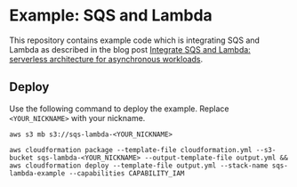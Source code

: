 # Example: SQS and Lambda

This repository contains example code which is integrating SQS and Lambda as described in the blog post [Integrate SQS and Lambda: serverless architecture for asynchronous workloads](https://cloudonaut.io/integrate-sqs-and-lambda-serverless-architecture-for-asynchronous-workloads/).

## Deploy

Use the following command to deploy the example. Replace `<YOUR_NICKNAME>` with your nickname.

```
aws s3 mb s3://sqs-lambda-<YOUR_NICKNAME>

aws cloudformation package --template-file cloudformation.yml --s3-bucket sqs-lambda-<YOUR_NICKNAME> --output-template-file output.yml && aws cloudformation deploy --template-file output.yml --stack-name sqs-lambda-example --capabilities CAPABILITY_IAM
```

